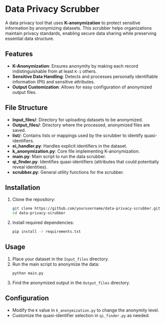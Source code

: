 # Data Privacy Scrubber

A data privacy tool that uses **K-anonymization** to protect sensitive information by anonymizing datasets. This scrubber helps organizations maintain privacy standards, enabling secure data sharing while preserving essential data structure.

## Features

- **K-Anonymization**: Ensures anonymity by making each record indistinguishable from at least `K-1` others.
- **Sensitive Data Handling**: Detects and processes personally identifiable information (PII) and sensitive attributes.
- **Output Customization**: Allows for easy configuration of anonymized output files.

## File Structure

- **Input_files/**: Directory for uploading datasets to be anonymized.
- **Output_files/**: Directory where the processed, anonymized files are saved.
- **list/**: Contains lists or mappings used by the scrubber to identify quasi-identifiers.
- **ei_handler.py**: Handles explicit identifiers in the dataset.
- **k_anonymization.py**: Core file implementing K-anonymization.
- **main.py**: Main script to run the data scrubber.
- **qi_finder.py**: Identifies quasi-identifiers (attributes that could potentially reveal identities).
- **scrubber.py**: General utility functions for the scrubber.

## Installation

1. Clone the repository:
   ```bash
   git clone https://github.com/yourusername/data-privacy-scrubber.git
   cd data-privacy-scrubber
   ```

2. Install required dependencies:
   ```bash
   pip install -r requirements.txt
   ```

## Usage

1. Place your dataset in the `Input_files` directory.
2. Run the main script to anonymize the data:
   ```bash
   python main.py
   ```
3. Find the anonymized output in the `Output_files` directory.

## Configuration

- Modify the `K` value in `k_anonymization.py` to change the anonymity level.
- Customize the quasi-identifier selection in `qi_finder.py` as needed.
